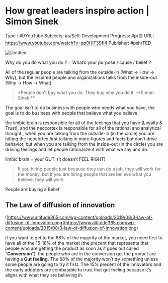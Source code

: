 # How great leaders inspire action | Simon Sinek
Type : #t/YouTube
Subjects: #s/Self-Development 
Progress: #p/🟡 
URL: https://www.youtube.com/watch?v=qp0HIF3SfI4
Publisher: #psh/TED

![Untitled](How%20great%20leaders%20inspire%20action%20Simon%20Sinek%20edb7b87f5dc04a1c9984b702b7e2ea84/Untitled.png)

Why do you do what you do ? = What’s your purpose / cause / belief ? 

All of the regular people are talking from the outside-in (What → How → Why), but the inspired people and organizations talks from the inside-out (Why → How → What).

> *People don’t buy what you do, They buy why you do it.  -*Simon Sinek **
> 

The goal isn’t to do business with people who needs what you have, the goal is to do business with people that believe what you believe.

the limbic brain is responsible for all of the feelings that you have (Loyalty & Trust), and the neocortex is responsible for all of the rational and analytical thought , when you are talking from the outside-in (in the circle) you are hitting the neocortex first talking in more figures and facts but don’t drive behavior, but when you are talking from the inside-out (in the circle) you are driving feelings and let people rationalize it with what we say and do.

limbic brain = your GUT.  (it doesn’t FEEL RIGHT)

> If you hiring people just because they can do a job, they will work for the money, but if you are hiring people that are believe what you believe, they will work
> 

People are buying a Belief

## The Law of diffusion of innovation

![https://www.altitude365.com/wp-content/uploads/2019/08/3-law-of-diffusion-of-innovation.png](https://www.altitude365.com/wp-content/uploads/2019/08/3-law-of-diffusion-of-innovation.png)

if you want to get to the 68% of the majority of the market, you need first to have all of the 15-18% of the market (the precent that represents that people who are getting the product as soon as it goes out called “**Conversion**”). the people who are in the conversion get the product are having a **Gut feeling.** The 68% of the majority won’t try something unless some people are going to try it first. The 15% precent of the innovators and the early adopters are combatable to trust that gut feeling because it’s aligns with what they are believing in.